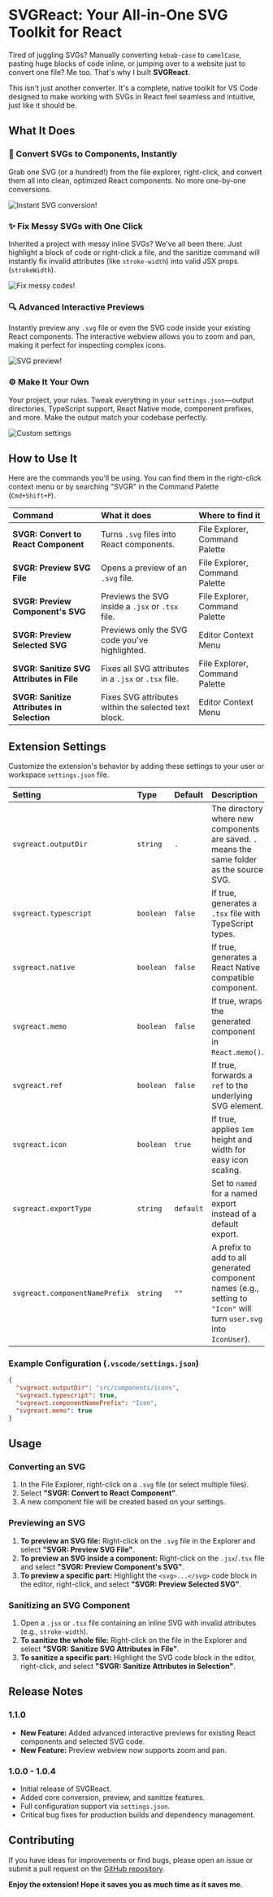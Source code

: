 # SVGReact: Your All-in-One SVG Toolkit for React

Tired of juggling SVGs? Manually converting `kebab-case` to `camelCase`, pasting huge blocks of code inline, or jumping over to a website just to convert one file? Me too. That's why I built **SVGReact**.

This isn't just another converter. It's a complete, native toolkit for VS Code designed to make working with SVGs in React feel seamless and intuitive, just like it should be.

## What It Does

### 🚀 Convert SVGs to Components, Instantly

Grab one SVG (or a hundred!) from the file explorer, right-click, and convert them all into clean, optimized React components. No more one-by-one conversions.

![Instant SVG conversion!](https://pub-f746c03a0c4b41d0b834b41fd9188a31.r2.dev/svgr-conversion.gif)

### ✨ Fix Messy SVGs with One Click

Inherited a project with messy inline SVGs? We've all been there. Just highlight a block of code or right-click a file, and the sanitize command will instantly fix invalid attributes (like `stroke-width`) into valid JSX props (`strokeWidth`).

![Fix messy codes!](https://pub-f746c03a0c4b41d0b834b41fd9188a31.r2.dev/svgr-sanitize-select.gif)

### 🔍 Advanced Interactive Previews

Instantly preview any `.svg` file or even the SVG code inside your existing React components. The interactive webview allows you to zoom and pan, making it perfect for inspecting complex icons.

![SVG preview!](https://pub-f746c03a0c4b41d0b834b41fd9188a31.r2.dev/svgr-preview.gif)

### ⚙️ Make It Your Own

Your project, your rules. Tweak everything in your `settings.json`—output directories, TypeScript support, React Native mode, component prefixes, and more. Make the output match your codebase perfectly.

![Custom settings](https://pub-f746c03a0c4b41d0b834b41fd9188a31.r2.dev/svgr-settings.gif)

## How to Use It

Here are the commands you'll be using. You can find them in the right-click context menu or by searching "SVGR" in the Command Palette (`Cmd+Shift+P`).

| Command                                    | What it does                                         | Where to find it               |
| :----------------------------------------- | :--------------------------------------------------- | :----------------------------- |
| **SVGR: Convert to React Component**       | Turns `.svg` files into React components.            | File Explorer, Command Palette |
| **SVGR: Preview SVG File**                 | Opens a preview of an `.svg` file.                   | File Explorer, Command Palette |
| **SVGR: Preview Component's SVG**          | Previews the SVG inside a `.jsx` or `.tsx` file.     | File Explorer, Command Palette |
| **SVGR: Preview Selected SVG**             | Previews only the SVG code you've highlighted.       | Editor Context Menu            |
| **SVGR: Sanitize SVG Attributes in File**  | Fixes all SVG attributes in a `.jsx` or `.tsx` file. | File Explorer, Command Palette |
| **SVGR: Sanitize Attributes in Selection** | Fixes SVG attributes within the selected text block. | Editor Context Menu            |

## Extension Settings

Customize the extension's behavior by adding these settings to your user or workspace `settings.json` file.

| Setting                        | Type      | Default   | Description                                                                                                        |
| :----------------------------- | :-------- | :-------- | :----------------------------------------------------------------------------------------------------------------- |
| `svgreact.outputDir`           | `string`  | `.`       | The directory where new components are saved. `.` means the same folder as the source SVG.                         |
| `svgreact.typescript`          | `boolean` | `false`   | If true, generates a `.tsx` file with TypeScript types.                                                            |
| `svgreact.native`              | `boolean` | `false`   | If true, generates a React Native compatible component.                                                            |
| `svgreact.memo`                | `boolean` | `false`   | If true, wraps the generated component in `React.memo()`.                                                          |
| `svgreact.ref`                 | `boolean` | `false`   | If true, forwards a `ref` to the underlying SVG element.                                                           |
| `svgreact.icon`                | `boolean` | `true`    | If true, applies `1em` height and width for easy icon scaling.                                                     |
| `svgreact.exportType`          | `string`  | `default` | Set to `named` for a named export instead of a default export.                                                     |
| `svgreact.componentNamePrefix` | `string`  | `""`      | A prefix to add to all generated component names (e.g., setting to `"Icon"` will turn `user.svg` into `IconUser`). |

### Example Configuration (`.vscode/settings.json`)

```json
{
  "svgreact.outputDir": "src/components/icons",
  "svgreact.typescript": true,
  "svgreact.componentNamePrefix": "Icon",
  "svgreact.memo": true
}
```

## Usage

### Converting an SVG

1. In the File Explorer, right-click on a `.svg` file (or select multiple files).
2. Select **"SVGR: Convert to React Component"**.
3. A new component file will be created based on your settings.

### Previewing an SVG

1. **To preview an SVG file:** Right-click on the `.svg` file in the Explorer and select **"SVGR: Preview SVG File"**.
2. **To preview an SVG inside a component:** Right-click on the `.jsx`/`.tsx` file and select **"SVGR: Preview Component's SVG"**.
3. **To preview a specific part:** Highlight the `<svg>...</svg>` code block in the editor, right-click, and select **"SVGR: Preview Selected SVG"**.

### Sanitizing an SVG Component

1. Open a `.jsx` or `.tsx` file containing an inline SVG with invalid attributes (e.g., `stroke-width`).
2. **To sanitize the whole file:** Right-click on the file in the Explorer and select **"SVGR: Sanitize SVG Attributes in File"**.
3. **To sanitize a specific part:** Highlight the SVG code block in the editor, right-click, and select **"SVGR: Sanitize Attributes in Selection"**.

## Release Notes

### 1.1.0

- **New Feature:** Added advanced interactive previews for existing React components and selected SVG code.
- **New Feature:** Preview webview now supports zoom and pan.

### 1.0.0 - 1.0.4

- Initial release of SVGReact.
- Added core conversion, preview, and sanitize features.
- Full configuration support via `settings.json`.
- Critical bug fixes for production builds and dependency management.

## Contributing

If you have ideas for improvements or find bugs, please open an issue or submit a pull request on the [GitHub repository](https://github.com/Pariola-droid/svg-react).

**Enjoy the extension! Hope it saves you as much time as it saves me.**

